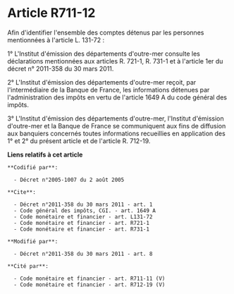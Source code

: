 # Article R711-12

Afin d'identifier l'ensemble des comptes détenus par les personnes mentionnées à l'article L. 131-72 : 

1° L'Institut d'émission des départements d'outre-mer consulte les déclarations mentionnées aux articles R. 721-1, R. 731-1
et à l'article 1er du décret n° 2011-358 du 30 mars 2011.

2° L'Institut d'émission des départements d'outre-mer reçoit, par l'intermédiaire de la Banque de France, les informations
détenues par l'administration des impôts en vertu de l'article 1649 A du code général des impôts. 

3° L'Institut d'émission des départements d'outre-mer, l'Institut d'émission d'outre-mer et la Banque de France se
communiquent aux fins de diffusion aux banquiers concernés toutes informations recueillies en application des 1° et 2° du
présent article et de l'article R. 712-19.

**Liens relatifs à cet article**

	**Codifié par**:

	  - Décret n°2005-1007 du 2 août 2005

	**Cite**:

	  - Décret n°2011-358 du 30 mars 2011 - art. 1
	  - Code général des impôts, CGI. - art. 1649 A
	  - Code monétaire et financier - art. L131-72
	  - Code monétaire et financier - art. R721-1
	  - Code monétaire et financier - art. R731-1

	**Modifié par**:

	  - Décret n°2011-358 du 30 mars 2011 - art. 8

	**Cité par**:

	  - Code monétaire et financier - art. R711-11 (V)
	  - Code monétaire et financier - art. R712-19 (V)
